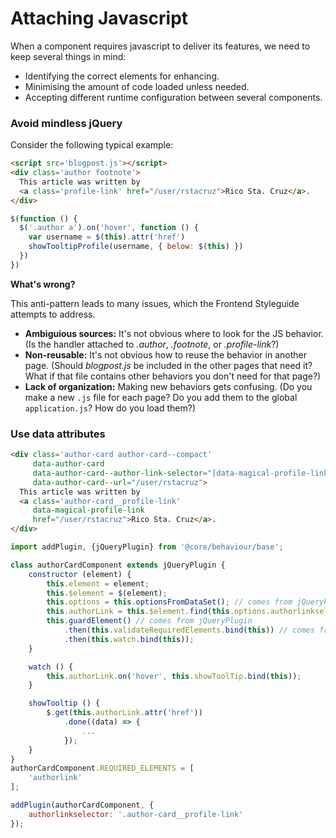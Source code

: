 Attaching Javascript
==========

When a component requires javascript to deliver its features, we need to keep several things in mind:

  * Identifying the correct elements for enhancing.
  * Minimising the amount of code loaded unless needed.
  * Accepting different runtime configuration between several components.


### Avoid mindless jQuery
Consider the following typical example:


```html
<script src='blogpost.js'></script>
<div class='author footnote'>
  This article was written by
  <a class='profile-link' href="/user/rstacruz">Rico Sta. Cruz</a>.
</div>
```

```js
$(function () {
  $('.author a').on('hover', function () {
    var username = $(this).attr('href')
    showTooltipProfile(username, { below: $(this) })
  })
})
```

**What's wrong?**

This anti-pattern leads to many issues, which the Frontend Styleguide attempts to address.

 * **Ambiguious sources:** It's not obvious where to look for the JS behavior. (Is the handler attached to *.author*, *.footnote*, or *.profile-link*?)
 * **Non-reusable:** It's not obvious how to reuse the behavior in another page. (Should *blogpost.js* be included in the other pages that need it? What if that file contains other behaviors you don't need for that page?)
 * **Lack of organization:** Making new behaviors gets confusing. (Do you make a new `.js` file for each page? Do you add them to the global `application.js`? How do you load them?)

### Use data attributes



```html
<div class='author-card author-card--compact'
     data-author-card
     data-author-card--author-link-selector="[data-magical-profile-link]"
     data-author-card--url="/user/rstacruz">
  This article was written by
  <a class='author-card__profile-link'
     data-magical-profile-link
     href="/user/rstacruz">Rico Sta. Cruz</a>.
</div>
```

```js
import addPlugin, {jQueryPlugin} from '@core/behaviour/base';

class authorCardComponent extends jQueryPlugin {
    constructor (element) {
        this.element = element;
        this.$element = $(element);
        this.options = this.optionsFromDataSet(); // comes from jQueryPlugin
        this.authorLink = this.$element.find(this.options.authorlinkselector);
        this.guardElement() // comes from jQueryPlugin
            .then(this.validateRequiredElements.bind(this)) // comes from jQueryPlugin
            .then(this.watch.bind(this));
    }

    watch () {
        this.authorLink.on('hover', this.showToolTip.bind(this));
    }

    showTooltip () {
        $.get(this.authorLink.attr('href'))
            .done((data) => {
                ...
            });
    }
}
authorCardComponent.REQUIRED_ELEMENTS = [
    'authorlink'
];

addPlugin(authorCardComponent, {
    authorlinkselector: '.author-card__profile-link'
});
```
